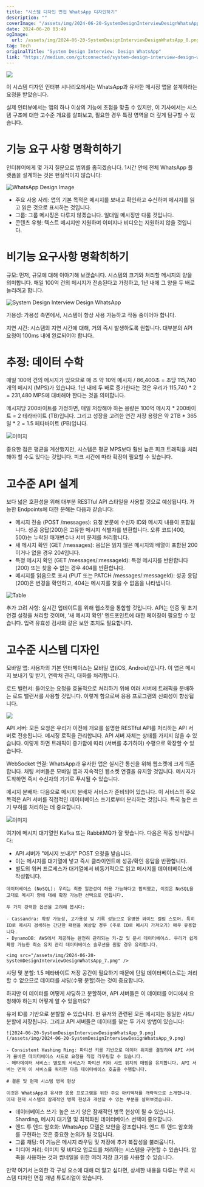 ```yaml
---
title: "시스템 디자인 면접 WhatsApp 디자인하기"
description: ""
coverImage: "/assets/img/2024-06-20-SystemDesignInterviewDesignWhatsApp_0.png"
date: 2024-06-20 03:49
ogImage: 
  url: /assets/img/2024-06-20-SystemDesignInterviewDesignWhatsApp_0.png
tag: Tech
originalTitle: "System Design Interview: Design WhatsApp"
link: "https://medium.com/gitconnected/system-design-interview-design-whatsapp-779fa385ef08"
---
```



<img src="/assets/img/2024-06-20-SystemDesignInterviewDesignWhatsApp_0.png" />

이 시스템 디자인 인터뷰 시나리오에서는 WhatsApp과 유사한 메시징 앱을 설계하라는 요청을 받았습니다.

실제 인터뷰에서는 앱의 하나 이상의 기능에 초점을 맞출 수 있지만, 이 기사에서는 시스템 구조에 대한 고수준 개요를 살펴보고, 필요한 경우 특정 영역을 더 깊게 탐구할 수 있습니다.

# 기능 요구 사항 명확히하기

<div class="content-ad"></div>

인터뷰어에게 몇 가지 질문으로 범위를 좁히겠습니다. 1시간 안에 전체 WhatsApp 플랫폼을 설계하는 것은 현실적이지 않습니다:

![WhatsApp Design Image](/assets/img/2024-06-20-SystemDesignInterviewDesignWhatsApp_1.png)

- 주요 사용 사례: 앱의 기본 목적은 메시지를 보내고 확인하고 수신하며 메시지를 읽고 읽은 것으로 표시하는 것입니다.
- 그룹: 그룹 메시징은 다루지 않겠습니다. 일대일 메시징만 다룰 것입니다.
- 콘텐츠 유형: 텍스트 메시지만 지원하며 이미지나 비디오는 지원하지 않을 것입니다.

# 비기능 요구사항 명확히하기

<div class="content-ad"></div>

규모: 먼저, 규모에 대해 이야기해 보겠습니다. 시스템의 크기와 처리할 메시지의 양을 의미합니다. 매일 100억 건의 메시지가 전송된다고 가정하고, 1년 내에 그 양을 두 배로 늘리려고 합니다.

![System Design Interview Design WhatsApp](/assets/img/2024-06-20-SystemDesignInterviewDesignWhatsApp_2.png)

가용성: 가용성 측면에서, 시스템이 항상 사용 가능하고 작동 중이어야 합니다.

지연 시간: 시스템의 지연 시간에 대해, 거의 즉시 발생하도록 원합니다. 대부분의 API 요청이 100ms 내에 완료되어야 합니다.

<div class="content-ad"></div>

# 추정: 데이터 수학

매일 100억 건의 메시지가 있으므로 매 초 약 10억 메시지 / 86,400초 = 초당 115,740개의 메시지 (MPS)가 있습니다. 1년 내에 두 배로 증가한다는 것은 우리가 115,740 * 2 = 231,480 MPS에 대비해야 한다는 것을 의미합니다.

메시지당 200바이트를 가정하면, 매일 저장해야 하는 용량은 100억 메시지 * 200바이트 = 2 테라바이트 (TB)입니다. 그리고 성장을 고려한 연간 저장 용량은 약 2TB * 365일 * 2 = 1.5 페타바이트 (PB)입니다.

![이미지](/assets/img/2024-06-20-SystemDesignInterviewDesignWhatsApp_3.png)

<div class="content-ad"></div>

중요한 점은 평균을 계산했지만, 시스템은 평균 MPS보다 훨씬 높은 피크 트래픽을 처리해야 할 수도 있다는 것입니다. 피크 시간에 따라 확장이 필요할 수 있습니다.

# 고수준 API 설계

보다 넓은 호환성을 위해 대부분 RESTful API 스타일을 사용할 것으로 예상됩니다. 가능한 Endpoints에 대한 분해는 다음과 같습니다:

- 메시지 전송 (POST /messages): 요청 본문에 수신자 ID와 메시지 내용이 포함됩니다. 성공 응답(200)은 고유한 메시지 식별자를 반환합니다. 오류 코드(400, 500)는 누락된 매개변수나 서버 문제를 처리합니다.
- 새 메시지 확인 (GET /messages): 응답은 읽지 않은 메시지의 배열이 포함된 200이거나 없을 경우 204입니다.
- 특정 메시지 확인 (GET /messages/:messageId): 특정 메시지를 반환합니다(200) 또는 찾을 수 없는 경우 404를 반환합니다.
- 메시지를 읽음으로 표시 (PUT 또는 PATCH /messages/:messageId): 성공 응답(200)은 변경을 확인하고, 404는 메시지를 찾을 수 없음을 나타냅니다.

<div class="content-ad"></div>

![Table](/assets/img/2024-06-20-SystemDesignInterviewDesignWhatsApp_4.png)

추가 고려 사항: 실시간 업데이트를 위해 웹소켓을 통합할 것입니다. API는 인증 및 초기 연결 설정을 처리할 것이며, '새 메시지 확인' 엔드포인트에 대한 페이징이 필요할 수 있습니다. 입력 유효성 검사와 같은 보안 조치도 필요합니다.

# 고수준 시스템 디자인

모바일 앱: 사용자의 기본 인터페이스는 모바일 앱(iOS, Android)입니다. 이 앱은 메시지 보내기 및 받기, 연락처 관리, 대화를 처리합니다.

<div class="content-ad"></div>

로드 밸런서: 들어오는 요청을 효율적으로 처리하기 위해 여러 서버에 트래픽을 분배하는 로드 밸런서를 사용할 것입니다. 이렇게 함으로써 응용 프로그램의 신뢰성이 향상됩니다.

![](/assets/img/2024-06-20-SystemDesignInterviewDesignWhatsApp_5.png)

API 서버: 모든 요청은 우리가 이전에 개요를 설명한 RESTful API를 처리하는 API 서버로 전송됩니다. 메시징 로직을 관리합니다. API 서버 자체는 상태를 가지지 않을 수 있습니다. 이렇게 하면 트래픽이 증가함에 따라 (서버를 추가하여) 수평으로 확장할 수 있습니다.

WebSocket 연결: WhatsApp과 유사한 앱은 실시간 통신을 위해 웹소켓에 크게 의존합니다. 채팅 서버들은 모바일 앱과 지속적인 웹소켓 연결을 유지할 것입니다. 메시지가 도착하면 즉시 수신자의 기기로 푸시될 수 있습니다.

<div class="content-ad"></div>

메시지 분배자: 다음으로 메시지 분배자 서비스가 준비되어 있습니다. 이 서비스의 주요 목적은 API 서버를 직접적인 데이터베이스 쓰기로부터 분리하는 것입니다. 특히 높은 쓰기 부하를 처리하는 데 중요합니다.

![이미지](/assets/img/2024-06-20-SystemDesignInterviewDesignWhatsApp_6.png)

여기에 메시지 대기열인 Kafka 또는 RabbitMQ가 잘 맞습니다. 다음은 작동 방식입니다:

- API 서버가 "메시지 보내기" POST 요청을 받습니다.
- 이는 메시지를 대기열에 넣고 즉시 클라이언트에 성공/확인 응답을 반환합니다.
- 별도의 워커 프로세스가 대기열에서 비동기적으로 읽고 메시지를 데이터베이스에 작성합니다.

<div class="content-ad"></div>

```
데이터베이스 (NoSQL): 우리는 최종 일관성이 허용 가능하다고 합의했고, 이것은 NoSQL을 고대로 메시지 양에 대해 확장 가능한 선택으로 만듭니다.

두 가지 강력한 옵션을 고려해 봅시다:

- Cassandra: 확장 가능성, 고가용성 및 기록 성능으로 유명한 와이드 컬럼 스토어. 특히 ID로 메시지 검색하는 간단한 패턴을 예상할 경우 (주로 ID로 메시지 가져오기) 매우 유용합니다.
- DynamoDB: AWS에서 제공하는 완전히 관리되는 키-값 및 문서 데이터베이스. 우리가 쉽게 확장 가능한 최소 유지 관리 데이터베이스 솔루션을 원할 경우 유리합니다.

<img src="/assets/img/2024-06-20-SystemDesignInterviewDesignWhatsApp_7.png" />
```

<div class="content-ad"></div>

샤딩 및 분할: 1.5 페타바이트 저장 공간이 필요하기 때문에 단일 데이터베이스로는 처리할 수 없으므로 데이터를 샤딩(수평 분할)하는 것이 중요합니다.

하지만 이 데이터를 어떻게 샤딩하고 분할하며, API 서버들은 이 데이터를 어디에서 요청해야 하는지 어떻게 알 수 있을까요?

유저 ID를 기반으로 분할할 수 있습니다. 한 유저와 관련된 모든 메시지는 동일한 샤드/분할에 저장됩니다. 그리고 API 서버들은 데이터를 찾는 두 가지 방법이 있습니다:

<div class="content-ad"></div>

```
![2024-06-20-SystemDesignInterviewDesignWhatsApp_9.png](/assets/img/2024-06-20-SystemDesignInterviewDesignWhatsApp_9.png)

- Consistent Hashing Ring: 파티션 키를 기반으로 데이터 위치를 결정하여 API 서버가 올바른 데이터베이스 샤드로 요청을 직접 라우팅할 수 있습니다.
- 메타데이터 서비스: 별도의 서비스가 파티션 키와 샤드 위치의 매핑을 유지합니다. API 서버는 먼저 이 서비스를 쿼리한 다음 데이터베이스 호출을 수행합니다.

# 결론 및 현재 시스템 병목 현상

이것은 WhatsApp과 유사한 응용 프로그램을 위한 주요 아키텍처를 개략적으로 소개합니다. 이제 현재 시스템의 잠재적인 병목 현상과 개선할 수 있는 부분을 살펴보겠습니다.
```

<div class="content-ad"></div>

- 데이터베이스 쓰기: 높은 쓰기 양은 잠재적인 병목 현상이 될 수 있습니다. Sharding, 메시지 대기열 및 최적화된 데이터베이스 선택이 중요합니다.
- 엔드 투 엔드 암호화: WhatsApp 모델은 보안을 강조합니다. 엔드 투 엔드 암호화를 구현하는 것은 중요한 논의가 될 것입니다.
- 그룹 채팅: 이 기능은 메시지 라우팅 및 저장에 추가 복잡성을 불러옵니다.
- 미디어 처리: 이미지 및 비디오 업로드를 처리하는 시스템을 구현할 수 있습니다. 압축을 사용하는 것과 썸네일을 위한 여러 저장 크기를 사용할 수 있습니다.

만약 여기서 논의한 각 구성 요소에 대해 더 알고 싶다면, 상세한 내용을 다루는 무료 시스템 디자인 면접 개념 튜토리얼이 있습니다.
